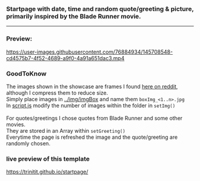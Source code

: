 ### Startpage with date, time and random quote/greeting & picture, primarily inspired by the Blade Runner movie.
---
### Preview:

https://user-images.githubusercontent.com/76884934/145708548-cd4575b7-4f52-4689-a9f0-4a91a651dac3.mp4

### GoodToKnow
The images shown in the showcase are frames I found [here on reddit](https://www.reddit.com/r/bladerunner/comments/7fsvzl/i_took_some_screenshots_of_blade_runner_in_full/), although I compress them to reduce size.<br>
Simply place images in [../img/imgBox](../main/img/imgBox) and name them `boxImg_<1..n>.jpg`<br>
In [script.js](../main/script.js) modify the number of images within the folder in `setImg()`<br>
<br>
For quotes/greetings I chose quotes from Blade Runner and some other movies.<br>
They are stored in an Array within `setGreeting()`
<br>
Everytime the page is refreshed the image and the quote/greeting are randomly chosen.
<br>

### live preview of this template
https://trinitit.github.io/startpage/
